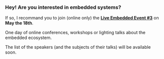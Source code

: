 ### Hey! Are you interested in embedded systems?

If so, I recommand you to join (online only) the [**Live Embedded Event #3**](https://live-embedded-event.com) on **May the 18th**.

One day of online conferences, workshops or lighting talks about the embedded ecosystem.

The list of the speakers (and the subjects of their talks) will be available soon.

<!--
**cpb-/cpb-** is a ✨ _special_ ✨ repository because its `README.md` (this file) appears on your GitHub profile.

Here are some ideas to get you started:

- 🔭 I’m currently working on ...
- 🌱 I’m currently learning ...
- 👯 I’m looking to collaborate on ...
- 🤔 I’m looking for help with ...
- 💬 Ask me about ...
- 📫 How to reach me: ...
- 😄 Pronouns: ...
- ⚡ Fun fact: ...
-->
